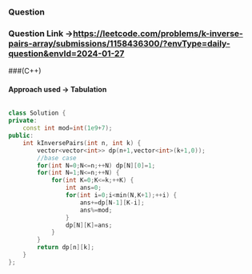 ### Question 

### Question Link ->https://leetcode.com/problems/k-inverse-pairs-array/submissions/1158436300/?envType=daily-question&envId=2024-01-27

###(C++)

#### Approach used -> Tabulation

```C++

class Solution {
private:
    const int mod=int(1e9+7);
public:
    int kInversePairs(int n, int k) {
        vector<vector<int>> dp(n+1,vector<int>(k+1,0));
        //base case
        for(int N=0;N<=n;++N) dp[N][0]=1;
        for(int N=1;N<=n;++N) {
            for(int K=0;K<=k;++K) {
                int ans=0;
                for(int i=0;i<min(N,K+1);++i) {
                    ans+=dp[N-1][K-i];
                    ans%=mod;
                }
                dp[N][K]=ans;
            }
        }
        return dp[n][k];
    }
};
```




